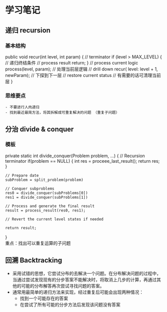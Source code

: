 # 学习笔记

## 递归 recursion
### 基本结构
public void recur(int level, int param) { 
  // terminator 
  if (level > MAX_LEVEL) { // 递归终结条件
    // process result 
    return; 
  }
  // process current logic 
  process(level, param); // 处理当前层逻辑
  // drill down 
  recur( level: level + 1, newParam); // 下探到下一层
  // restore current status 
  // 有需要的话可清理当前层
}

### 思维要点
	- 不要进行人肉递归
	- 找到最近最简方法，将其拆解成可重复解决的问题 （重复子问题）

  
## 分治 divide & conquer
### 模板
private static int divide_conquer(Problem problem, ...) {
	// Recursion terminator
	if(problem == NULL) {
		int res = proceee_last_result();
		return res;
	}
	
	// Prepare date
	subProblem = split_problem(problem)
	
	// Conquer subproblems
	res0 = divide_conquer(subProblems[0])	
	res1 = divide_conquer(subProblems[1])
	
	// Process and generate the final result
	result = process_result(res0, res1);

	// Revert the current level states if needed

	return result;
}	
重点：找出可以重复运算的子问题

## 回溯 Backtracking
- 采用试错的思想，它尝试分布的去解决一个问题。在分布解决问题的过程中，当通过尝试发现现有的分步答案不能解决时，将取消上几步的计算，再通过其他的可能的分布解答再次尝试寻找问题的答案。
- 通常用最简单的递归方法来实现，经过重复后可能会出现两种情况：
	- 找到一个可能存在的答案
	- 在尝试了所有可能的分步方法后发现该问题没有答案